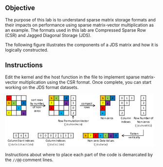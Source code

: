 
## Objective


The purpose of this lab is to understand sparse matrix storage formats and their impacts on performance using sparse matrix-vector multiplication as an example. The formats used in this lab are Compressed Sparse Row (CSR) and Jagged Diagonal Storage (JDS).


The following figure illustrates the components of a JDS matrix and how it is logically constructed.


## Instructions

Edit the kernel and the host function in the file to implement sparse matrix-vector multiplication using the CSR format. Once complete, you can start working on the JDS format datasets.


![image](/labs/spmv/assets/figure.png "thumbnail")


Instructions about where to place each part of the code is
demarcated by the `//@@` comment lines.
